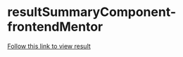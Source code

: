 # resultSummaryComponent-frontendMentor

[Follow this link to view result]("https://resultsummarychallenge-frontendmentor.netlify.app/")
